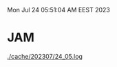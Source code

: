 Mon Jul 24 05:51:04 AM EEST 2023
# JAM
<a href='./cache/202307/24_05.log'>./cache/202307/24_05.log</a>
